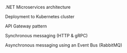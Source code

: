 
.NET Microservices architecture

Deployment to Kubernetes cluster

API Gateway pattern

Synchronous messaging (HTTP & gRPC)

Asynchronous messaging using an Event Bus (RabbitMQ)
